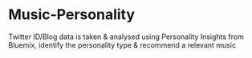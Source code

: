 # Music-Personality
Twitter ID/Blog data is taken &amp; analysed using Personality Insights from Bluemix, identify the personality type &amp; recommend a relevant music
